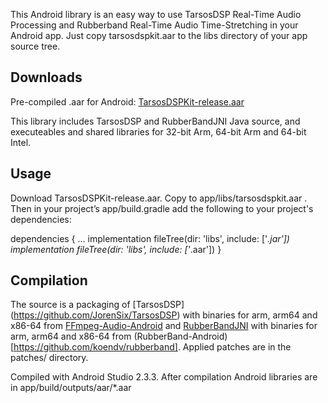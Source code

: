 This Android library is an easy way to use TarsosDSP Real-Time Audio Processing and Rubberband Real-Time Audio Time-Stretching in your Android app.
Just copy tarsosdspkit.aar to the libs directory of your app source tree. 

Downloads
---------
Pre-compiled .aar for Android: [TarsosDSPKit-release.aar](https://raw.githubusercontent.com/koendv/TarsosDSPKit/blob/master/binaries/TarsosDSPKit-release.aar)

This library includes TarsosDSP and RubberBandJNI Java source, and executeables and shared libraries for 32-bit Arm, 64-bit Arm and 64-bit Intel.

Usage
-----
Download TarsosDSPKit-release.aar. Copy to app/libs/tarsosdspkit.aar . 
Then in your project’s app/build.gradle add the following to your project's dependencies:

dependencies {
    ... 
    implementation fileTree(dir: 'libs', include: ['*.jar'])
    implementation fileTree(dir: 'libs', include: ['*.aar'])
}

Compilation
-----------

The source is a packaging of [TarsosDSP] (https://github.com/JorenSix/TarsosDSP) with binaries for arm, arm64 and x86-64 from [FFmpeg-Audio-Android](https://github.com/koendv/FFmpeg-Audio-Android) and [RubberBandJNI]( https://github.com/JorenSix/RubberBandJNI) with  binaries for arm, arm64 and x86-64 from (RubberBand-Android)[https://github.com/koendv/rubberband]. Applied patches are in the patches/ directory. 

Compiled with Android Studio 2.3.3. After compilation Android libraries are in app/build/outputs/aar/*.aar

